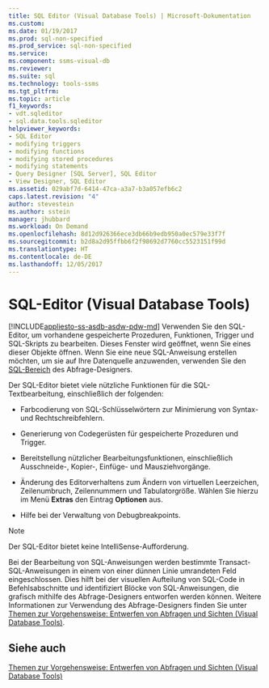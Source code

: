 ```yaml
---
title: SQL Editor (Visual Database Tools) | Microsoft-Dokumentation
ms.custom: 
ms.date: 01/19/2017
ms.prod: sql-non-specified
ms.prod_service: sql-non-specified
ms.service: 
ms.component: ssms-visual-db
ms.reviewer: 
ms.suite: sql
ms.technology: tools-ssms
ms.tgt_pltfrm: 
ms.topic: article
f1_keywords:
- vdt.sqleditor
- sql.data.tools.sqleditor
helpviewer_keywords:
- SQL Editor
- modifying triggers
- modifying functions
- modifying stored procedures
- modifying statements
- Query Designer [SQL Server], SQL Editor
- View Designer, SQL Editor
ms.assetid: 029abf7d-6414-47ca-a3a7-b3a057efb6c2
caps.latest.revision: "4"
author: stevestein
ms.author: sstein
manager: jhubbard
ms.workload: On Demand
ms.openlocfilehash: 8d12d926366ece3db66b9edb950a0ec579e33f7f
ms.sourcegitcommit: b2d8a2d95ffbb6f2f98692d7760cc5523151f99d
ms.translationtype: HT
ms.contentlocale: de-DE
ms.lasthandoff: 12/05/2017
---
```

# <a name="sql-editor-visual-database-tools"></a>SQL-Editor (Visual Database Tools)
[!INCLUDE[appliesto-ss-asdb-asdw-pdw-md](../../includes/appliesto-ss-asdb-asdw-pdw-md.md)] Verwenden Sie den SQL-Editor, um vorhandene gespeicherte Prozeduren, Funktionen, Trigger und SQL-Skripts zu bearbeiten. Dieses Fenster wird geöffnet, wenn Sie eines dieser Objekte öffnen. Wenn Sie eine neue SQL-Anweisung erstellen möchten, um sie auf Ihre Datenquelle anzuwenden, verwenden Sie den [SQL-Bereich](../../ssms/visual-db-tools/sql-pane-visual-database-tools.md) des Abfrage-Designers.  
  
Der SQL-Editor bietet viele nützliche Funktionen für die SQL-Textbearbeitung, einschließlich der folgenden:  
  
-   Farbcodierung von SQL-Schlüsselwörtern zur Minimierung von Syntax- und Rechtschreibfehlern.  
  
-   Generierung von Codegerüsten für gespeicherte Prozeduren und Trigger.  
  
-   Bereitstellung nützlicher Bearbeitungsfunktionen, einschließlich Ausschneide-, Kopier-, Einfüge- und Mausziehvorgänge.  
  
-   Änderung des Editorverhaltens zum Ändern von virtuellen Leerzeichen, Zeilenumbruch, Zeilennummern und Tabulatorgröße. Wählen Sie hierzu im Menü **Extras** den Eintrag **Optionen** aus.  
  
-   Hilfe bei der Verwaltung von Debugbreakpoints.  
  
> [!NOTE]  
> Der SQL-Editor bietet keine IntelliSense-Aufforderung.  
  
Bei der Bearbeitung von SQL-Anweisungen werden bestimmte Transact-SQL-Anweisungen in einem von einer dünnen Linie umrandeten Feld eingeschlossen. Dies hilft bei der visuellen Aufteilung von SQL-Code in Befehlsabschnitte und identifiziert Blöcke von SQL-Anweisungen, die grafisch mithilfe des Abfrage-Designers entworfen werden können. Weitere Informationen zur Verwendung des Abfrage-Designers finden Sie unter [Themen zur Vorgehensweise: Entwerfen von Abfragen und Sichten &#40;Visual Database Tools&#41;](../../ssms/visual-db-tools/design-queries-and-views-how-to-topics-visual-database-tools.md).  
  
## <a name="see-also"></a>Siehe auch  
[Themen zur Vorgehensweise: Entwerfen von Abfragen und Sichten &#40;Visual Database Tools&#41;](../../ssms/visual-db-tools/design-queries-and-views-how-to-topics-visual-database-tools.md)  
  
